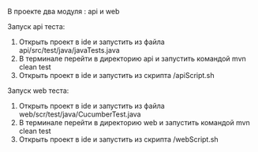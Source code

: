 В проекте два модуля : api и web

Запуск api теста:
1) Открыть проект в ide и запустить из файла api/src/test/java/javaTests.java
2) В терминале перейти в директорию api и запустить командой mvn clean test
3) Открыть проект в ide и запустить из скрипта /apiScript.sh

Запуск web теста:
1) Открыть проект в ide и запустить из файла web/scr/test/java/CucumberTest.java
2) В терминале перейти в директорию web и запустить командой mvn clean test
3) Открыть проект в ide и запустить из скрипта /webScript.sh
